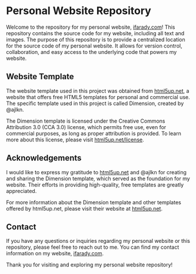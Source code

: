 # Personal Website Repository

Welcome to the repository for my personal website, [ifarady.com](https://ifarady.com/)! This repository contains the source code for my website, including all text and images. The purpose of this repository is to provide a centralized location for the source code of my personal website. It allows for version control, collaboration, and easy access to the underlying code that powers my website.

## Website Template

The website template used in this project was obtained from [html5up.net](https://html5up.net/), a website that offers free HTML5 templates for personal and commercial use. The specific template used in this project is called Dimension, created by @ajlkn.

The Dimension template is licensed under the Creative Commons Attribution 3.0 (CCA 3.0) license, which permits free use, even for commercial purposes, as long as proper attribution is provided. To learn more about this license, please visit [html5up.net/license](https://html5up.net/license).

## Acknowledgements

I would like to express my gratitude to [html5up.net](https://html5up.net/) and @ajlkn for creating and sharing the Dimension template, which served as the foundation for my website. Their efforts in providing high-quality, free templates are greatly appreciated.

For more information about the Dimension template and other templates offered by html5up.net, please visit their website at [html5up.net](https://html5up.net/).

## Contact

If you have any questions or inquiries regarding my personal website or this repository, please feel free to reach out to me. You can find my contact information on my website, [ifarady.com](https://ifarady.com/).

Thank you for visiting and exploring my personal website repository!
